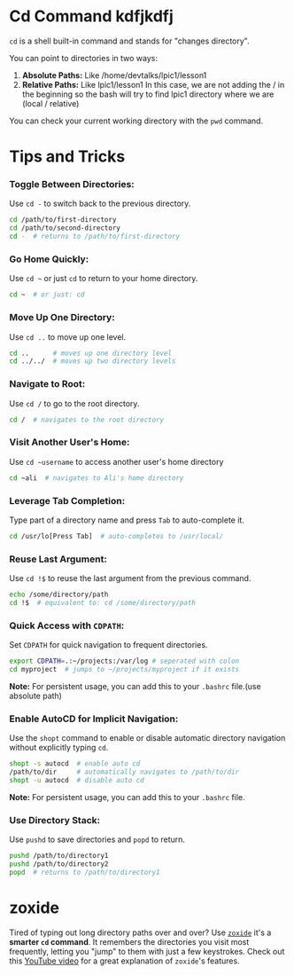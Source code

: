 # Cd Command kdfjkdfj
`cd` is a shell built-in command and stands for "changes directory".

You can point to directories in two ways:
1. **Absolute Paths:** Like /home/devtalks/lpic1/lesson1
2. **Relative Paths:** Like lpic1/lesson1 In this case, we are not adding the / in the beginning so the bash will try to find lpic1 directory where we are (local / relative)

You can check your current working directory with the `pwd` command.

# Tips and Tricks

### Toggle Between Directories:
Use `cd -` to switch back to the previous directory.
```bash
cd /path/to/first-directory
cd /path/to/second-directory
cd -  # returns to /path/to/first-directory
```
### Go Home Quickly:
Use `cd ~` or just `cd` to return to your home directory.
```bash
cd ~  # or just: cd
```
### Move Up One Directory:
Use `cd ..` to move up one level.
```bash
cd ..      # moves up one directory level
cd ../../  # moves up two directory levels
```
### Navigate to Root:
Use `cd /` to go to the root directory.
```bash
cd /  # navigates to the root directory
```
### Visit Another User's Home:
Use `cd ~username` to access another user's home directory
```bash
cd ~ali  # navigates to Ali's home directory
```
### Leverage Tab Completion:
Type part of a directory name and press `Tab` to auto-complete it.
```bash
cd /usr/lo[Press Tab]  # auto-completes to /usr/local/
```
### Reuse Last Argument:
Use `cd !$` to reuse the last argument from the previous command.
```bash
echo /some/directory/path
cd !$  # equivalent to: cd /some/directory/path
```
### Quick Access with `CDPATH`:
Set `CDPATH` for quick navigation to frequent directories.
```bash
export CDPATH=.:~/projects:/var/log # seperated with colon
cd myproject  # jumps to ~/projects/myproject if it exists
```
**Note:** For persistent usage, you can add this to your `.bashrc` file.(use absolute path)
### Enable AutoCD for Implicit Navigation:
Use the `shopt` command to enable or disable automatic directory navigation without explicitly typing `cd`.
```bash
shopt -s autocd  # enable auto cd
/path/to/dir     # automatically navigates to /path/to/dir
shopt -u autocd  # disable auto cd
```
**Note:** For persistent usage, you can add this to your `.bashrc` file.
### Use Directory Stack:
Use `pushd` to save directories and `popd` to return.
```bash
pushd /path/to/directory1
pushd /path/to/directory2
popd  # returns to /path/to/directory1
```
# zoxide
Tired of typing out long directory paths over and over? Use [`zoxide`](https://github.com/ajeetdsouza/zoxide) it's a **smarter `cd` command**. It remembers the directories you visit most frequently, letting you "jump" to them with just a few keystrokes.
Check out this [YouTube video](https://youtu.be/aghxkpyRVDY?si=zhDbbU9XiAMtQm8D) for a great explanation of `zoxide`'s features.

